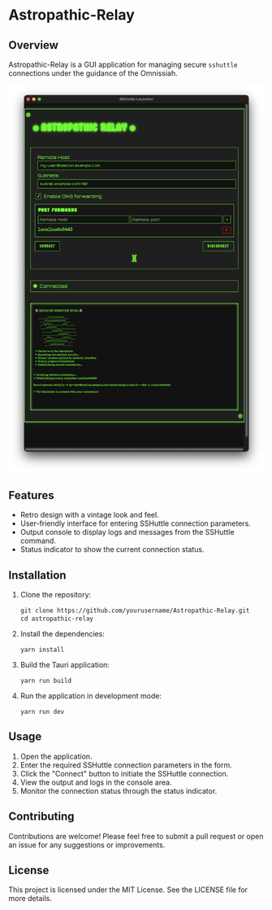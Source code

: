# Astropathic-Relay

## Overview

Astropathic-Relay is a GUI application for managing secure `sshuttle` connections under the guidance of the Omnissiah. 

![screenshot](./docs/app.png)

## Features

- Retro design with a vintage look and feel.
- User-friendly interface for entering SSHuttle connection parameters.
- Output console to display logs and messages from the SSHuttle command.
- Status indicator to show the current connection status.

## Installation

1. Clone the repository:
   ```
   git clone https://github.com/yourusername/Astropathic-Relay.git
   cd astropathic-relay
   ```

2. Install the dependencies:
   ```
   yarn install
   ```

3. Build the Tauri application:
   ```
   yarn run build
   ```

4. Run the application in development mode:
   ```
   yarn run dev
   ```

## Usage

1. Open the application.
2. Enter the required SSHuttle connection parameters in the form.
3. Click the "Connect" button to initiate the SSHuttle connection.
4. View the output and logs in the console area.
5. Monitor the connection status through the status indicator.

## Contributing

Contributions are welcome! Please feel free to submit a pull request or open an issue for any suggestions or improvements.

## License

This project is licensed under the MIT License. See the LICENSE file for more details.
